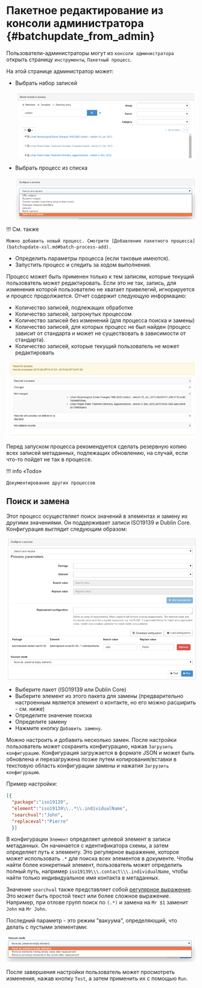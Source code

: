 # Пакетное редактирование из консоли администратора {#batchupdate_from_admin}

Пользователи-администраторы могут из `консоли администратора` открыть страницу `инструменты`, `Пакетный процесс`.

На этой странице администратор может:

- Выбрать набор записей

    ![](img/batch-search-and-select.png)

- Выбрать процесс из списка

    ![](img/batch-choose-a-process.png)

!!! См. также

    Можно добавить новый процесс. Смотрите [Добавление пакетного процесса](batchupdate-xsl.md#batch-process-add).


- Определить параметры процесса (если таковые имеются).
- Запустить процесс и следить за ходом выполнения.

Процесс может быть применен только к тем записям, которые текущий пользователь может редактировать. Если это не так, запись, для изменения которой пользователю не хватает привелегий, игнорируется и процесс продолжается. Отчет содержит следующую информацию:

- Количество записей, подлежащих обработке
- Количество записей, затронутых процессом
- Количество записей без изменений (для процесса поиска и замены)
- Количество записей, для которых процесс не был найден (процесс зависит от стандарта и может не существовать в зависимости от стандарта).
- Количество записей, которые текущий пользователь не может редактировать

![](img/batch-report.png)

Перед запуском процесса рекомендуется сделать резервную копию всех записей метаданных, подлежащих обновлению, на случай, если что-то пойдет не так в процессе.

!!! info «Todo»

    Документирование других процессов


## Поиск и замена

Этот процесс осуществляет поиск значений в элементах и замену их другими значениями. Он поддерживает записи ISO19139 и Dublin Core. Конфигурация выглядит следующим образом:

![](img/batch-search-and-replace-configuration.png)

- Выберите пакет (ISO19139 или Dublin Core)
- Выберите элемент из этого пакета для замены (предварительно настроенным является элемент о контакте, но его можно расширить - см. ниже)
- Определите значение поиска
- Определите замену
- Нажмите кнопку `Добавить замену`.

Можно настроить и добавить несколько замен. После настройки пользователь может сохранить конфигурацию, нажав `Загрузить конфигурацию`. Конфигурация загружается в формате JSON и может быть обновлена и перезагружена позже путем копирования/вставки в текстовую область конфигурации замены и нажатия `Загрузить конфигурацию`.

Пример настройки:
``` json
[{
  "package":"iso19139",
  "element":"iso19139\\..*\\.individualName",
  "searchval":"John",
  "replaceval":"Pierre"
  }]
```

В конфигурации `Элемент` определяет целевой элемент в записи метаданных. Он начинается с идентификатора схемы, а затем определяет путь к элементу. Это регулярное выражение, которое может использовать `.*` для поиска всех элементов в документе. Чтобы найти более конкретный элемент, пользователь может определить полный путь, например `iso19139\\\.contact\\\.individualName`, чтобы найти только индивидуальное имя контакта в метаданных.

Значение `searchval` также представляет собой [регулярное выражение](https://www.regular-expressions.info/tutorial.html). Это может быть простой текст или более сложное выражение. Например, при отлове групп поиск по `(.*)` и замена на `Mr $1` заменит `John` на `Mr John`.

Последний параметр - это режим "вакуума", определяющий, что делать с пустыми элементами:

![](img/batch-search-and-replace-vacuum.png)

После завершения настройки пользователь может просмотреть изменения, нажав кнопку `Test`, а затем применить их с помощью `Run`.